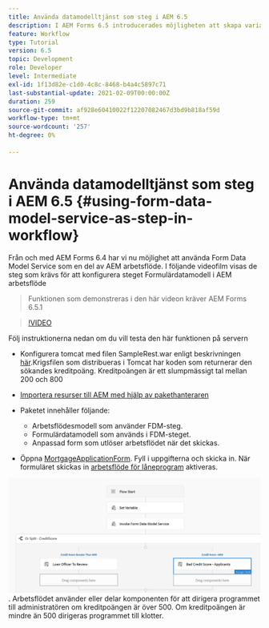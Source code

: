 ```yaml
---
title: Använda datamodelltjänst som steg i AEM 6.5
description: I AEM Forms 6.5 introducerades möjligheten att skapa variabler i AEM. Med den här nya funktionen som använder tjänsten Anropa formulärdatamodell i AEM arbetsflöde har det blivit mycket enkelt. I följande video får du hjälp med att använda tjänsten Anropa formulärdatamodell i AEM arbetsflöde.
feature: Workflow
type: Tutorial
version: 6.5
topic: Development
role: Developer
level: Intermediate
exl-id: 1f13d82e-c1d0-4c8c-8468-b4a4c5897c71
last-substantial-update: 2021-02-09T00:00:00Z
duration: 259
source-git-commit: af928e60410022f12207082467d3bd9b818af59d
workflow-type: tm+mt
source-wordcount: '257'
ht-degree: 0%

---
```


# Använda datamodelltjänst som steg i AEM 6.5 {#using-form-data-model-service-as-step-in-workflow}

Från och med AEM Forms 6.4 har vi nu möjlighet att använda Form Data Model Service som en del av AEM arbetsflöde. I följande videofilm visas de steg som krävs för att konfigurera steget Formulärdatamodell i AEM arbetsflöde

>Funktionen som demonstreras i den här videon kräver AEM Forms 6.5.1


>[!VIDEO](https://video.tv.adobe.com/v/28145?quality=12&learn=on)

Följ instruktionerna nedan om du vill testa den här funktionen på servern

* Konfigurera tomcat med filen SampleRest.war enligt beskrivningen [här](https://helpx.adobe.com/experience-manager/kt/forms/using/preparing-datasource-for-form-data-model-tutorial-use.html).Krigsfilen som distribueras i Tomcat har koden som returnerar den sökandes kreditpoäng. Kreditpoängen är ett slumpmässigt tal mellan 200 och 800

* [Importera resurser till AEM med hjälp av pakethanteraren](assets/aem65-loanapplication.zip)
* Paketet innehåller följande:

   * Arbetsflödesmodell som använder FDM-steg.
   * Formulärdatamodell som används i FDM-steget.
   * Anpassad form som utlöser arbetsflödet när det skickas.
* Öppna [MortgageApplicationForm](http://localhost:4502/content/dam/formsanddocuments/loanapplication/jcr:content?wcmmode=disabled). Fyll i uppgifterna och skicka in. När formuläret skickas in [arbetsflöde för låneprogram](http://http://localhost:4502/editor.html/conf/global/settings/workflow/models/LoanApplication2.html) aktiveras.

![ arbetsflöde ](assets/invokefdm651.PNG).
Arbetsflödet använder eller delar komponenten för att dirigera programmet till administratören om kreditpoängen är över 500. Om kreditpoängen är mindre än 500 dirigeras programmet till klotter.
